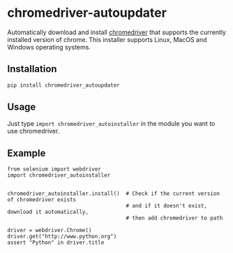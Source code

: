 # chromedriver-autoupdater
Automatically download and install [chromedriver](https://chromedriver.chromium.org/) that supports the currently installed version of chrome. This installer supports Linux, MacOS and Windows operating systems.

## Installation

```bash
pip install chromedriver_autoupdater
```

## Usage
Just type `import chromedriver_autoinstaller` in the module you want to use chromedriver.

## Example
```
from selenium import webdriver
import chromedriver_autoinstaller


chromedriver_autoinstaller.install()  # Check if the current version of chromedriver exists
                                      # and if it doesn't exist, download it automatically,
                                      # then add chromedriver to path

driver = webdriver.Chrome()
driver.get("http://www.python.org")
assert "Python" in driver.title
```
